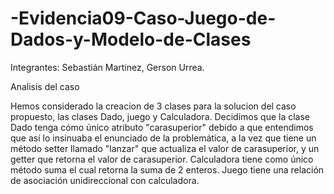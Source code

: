# -Evidencia09-Caso-Juego-de-Dados-y-Modelo-de-Clases
Integrantes: Sebastián Martinez, Gerson Urrea.


Analisis del caso 

Hemos considerado la creacion de 3 clases para la solucion del caso propuesto, las clases Dado, juego y Calculadora. Decidimos que la clase Dado tenga cómo único atributo "carasuperior" debido a que entendimos que así lo insinuaba el enunciado de la problemática, a la vez que tiene un método setter llamado "lanzar" que actualiza el valor de carasuperior, y un getter que retorna el valor de carasuperior. Calculadora tiene como único método suma el cual retorna la suma de 2 enteros. Juego tiene una relación de asociación unidireccional con calculadora.
